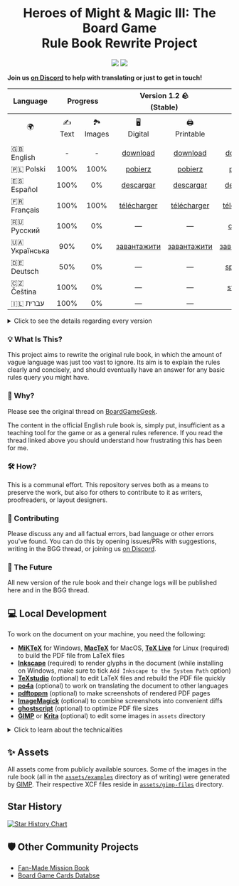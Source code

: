 <div align="center">
  <h1>Heroes of Might & Magic III: The Board Game<br>Rule Book Rewrite Project</h1>

  <p align="center">
    <img src="https://img.shields.io/badge/latex-%23008080.svg?style=for-the-badge&logo=latex&logoColor=white">
    <a href="https://discord.gg/Y4uM9pPWF6"><img src="https://dcbadge.limes.pink/api/server/Y4uM9pPWF6"></a>
  </p>
</div>

**Join us [on Discord](https://discord.gg/khV8Ckw8RD) to help with translating or just to get in touch!**

<table>
    <thead>
        <tr>
            <th>Language</th>
            <th colspan=2 align="center">Progress</th>
            <th colspan=2 align="center">Version 1.2 🪨<br>(Stable)</th>
            <th colspan=3 align="center">Latest Build ⚗️<br>(Experimental)</th>
        </tr>
    </thead>
    <tbody>
        <tr>
            <td align="center">🌍</td>
            <td align="center">✍️<br>Text</td>
            <td align="center">🏞️<br>Images</td>
            <td align="center">🖥️<br>Digital</td>
            <td align="center">🖨️<br>Printable</td>
            <td align="center">🖥️<br>Digital</td>
            <td align="center">🖨️<br>Printable</td>
            <td align="center">🤑<br>Economy Printable</td>
        </tr>
        <tr>
            <td>🇬🇧 English</td>
            <td align="center">-</td>
            <td align="center">-</td>
            <td align="center"><a href="https://github.com/Heegu-sama/Homm3BG/releases/download/v1.2/Heroes3_English_Rules_Rewrite_12.pdf">download</a></td>
            <td align="center"><a href="https://github.com/Heegu-sama/Homm3BG/releases/download/v1.2/Heroes3_English_Rules_Rewrite_12_Printable.pdf">download</a></td>
            <td align="center">️<a href="https://raw.githubusercontent.com/qwrtln/Homm3BG-build-artifacts/en/main_en.pdf">download</a></td>
            <td align="center"><a href="https://raw.githubusercontent.com/qwrtln/Homm3BG-build-artifacts/en/printable_en.pdf">download</a></td>
            <td align="center"><a href="https://raw.githubusercontent.com/qwrtln/Homm3BG-build-artifacts/en/economy_printable_en.pdf">download</a></td>
        </tr>
        <tr>
            <td>🇵🇱 Polski</td>
            <td align="center">100%</td>
            <td align="center">100%</td>
            <td align="center"><a href="https://github.com/Heegu-sama/Homm3BG/releases/download/v1.2/Heroes3_Polski_Rules_Rewrite_12.pdf">pobierz</a></td>
            <td align="center"><a href="https://github.com/Heegu-sama/Homm3BG/releases/download/v1.2/Heroes3_Polski_Rules_Rewrite_12_Printable.pdf">pobierz</a></td>
            <td align="center"><a href="https://raw.githubusercontent.com/qwrtln/Homm3BG-build-artifacts/pl/main_pl.pdf">️pobierz</a></td>
            <td align="center"><a href="https://raw.githubusercontent.com/qwrtln/Homm3BG-build-artifacts/pl/printable_pl.pdf">pobierz</a></td>
            <td align="center"><a href="https://raw.githubusercontent.com/qwrtln/Homm3BG-build-artifacts/pl/economy_printable_pl.pdf">pobierz</a></td>
        </tr>
        <tr>
            <td>🇪🇸 Español</td>
            <td align="center">100%</td>
            <td align="center">0%</td>
            <td align="center"><a href="https://github.com/Heegu-sama/Homm3BG/releases/download/v1.2/Heroes3_Espanol_Rules_Rewrite_12.pdf">descargar</a></td>
            <td align="center"><a href="https://github.com/Heegu-sama/Homm3BG/releases/download/v1.2/Heroes3_Espanol_Rules_Rewrite_12_Printable.pdf">descargar</a></td>
            <td align="center"><a href="https://raw.githubusercontent.com/qwrtln/Homm3BG-build-artifacts/es/main_es.pdf">️descargar</a></td>
            <td align="center"><a href="https://raw.githubusercontent.com/qwrtln/Homm3BG-build-artifacts/es/printable_es.pdf">descargar</a></td>
            <td align="center"><a href="https://raw.githubusercontent.com/qwrtln/Homm3BG-build-artifacts/es/economy_printable_es.pdf">descargar</a></td>
        </tr>
        <tr>
            <td>🇫🇷 Français</td>
            <td align="center">100%</td>
            <td align="center">100%</td>
            <td align="center"><a href="https://github.com/Heegu-sama/Homm3BG/releases/download/v1.2/Heroes3_Francais_Rules_Rewrite_12.pdf">télécharger</a></td>
            <td align="center"><a href="https://github.com/Heegu-sama/Homm3BG/releases/download/v1.2/Heroes3_Francais_Rules_Rewrite_12_Printable.pdf">télécharger</a></td>
            <td align="center"><a href="https://raw.githubusercontent.com/qwrtln/Homm3BG-build-artifacts/fr/main_fr.pdf">️télécharger</a></td>
            <td align="center"><a href="https://raw.githubusercontent.com/qwrtln/Homm3BG-build-artifacts/fr/printable_fr.pdf">télécharger</a></td>
            <td align="center"><a href="https://raw.githubusercontent.com/qwrtln/Homm3BG-build-artifacts/fr/economy_printable_fr.pdf">télécharger</a></td>
        </tr>
        <tr>
            <td>🇷🇺 Русский</td>
            <td align="center">100%</td>
            <td align="center">0%</td>
            <td align="center">—</td>
            <td align="center">—</td>
            <td align="center"><a href="https://raw.githubusercontent.com/qwrtln/Homm3BG-build-artifacts/ru/main_ru.pdf">️скачать</a></td>
            <td align="center"><a href="https://raw.githubusercontent.com/qwrtln/Homm3BG-build-artifacts/ru/printable_ru.pdf">скачать</a></td>
            <td align="center"><a href="https://raw.githubusercontent.com/qwrtln/Homm3BG-build-artifacts/ru/economy_printable_ru.pdf">скачать</a></td>
        </tr>
        <tr>
            <td>🇺🇦 Українська</td>
            <td align="center">90%</td>
            <td align="center">0%</td>
            <td align="center"><a href="https://github.com/Heegu-sama/Homm3BG/releases/download/v1.2/Heroes3_Ukrainska_Rules_Rewrite_12.pdf">завантажити</a></td>
            <td align="center"><a href="https://github.com/Heegu-sama/Homm3BG/releases/download/v1.2/Heroes3_Ukrainska_Rules_Rewrite_12_Printable.pdf">завантажити</a></td>
            <td align="center"><a href="https://raw.githubusercontent.com/qwrtln/Homm3BG-build-artifacts/ua/main_ua.pdf">️завантажити</a></td>
            <td align="center"><a href="https://raw.githubusercontent.com/qwrtln/Homm3BG-build-artifacts/ua/printable_ua.pdf">завантажити</a></td>
            <td align="center"><a href="https://raw.githubusercontent.com/qwrtln/Homm3BG-build-artifacts/ua/economy_printable_ua.pdf">завантажити</a></td>
        </tr>
        <tr>
            <td>🇩🇪 Deutsch</td>
            <td align="center">50%</td>
            <td align="center">0%</td>
            <td align="center">—</td>
            <td align="center">—</td>
            <td align="center"><a href="https://raw.githubusercontent.com/qwrtln/Homm3BG-build-artifacts/de/main_de.pdf">️speichern</a></td>
            <td align="center"><a href="https://raw.githubusercontent.com/qwrtln/Homm3BG-build-artifacts/de/printable_de.pdf">speichern</a></td>
            <td align="center"><a href="https://raw.githubusercontent.com/qwrtln/Homm3BG-build-artifacts/de/economy_printable_de.pdf">speichern</a></td>
        </tr>
        <tr>
            <td>🇨🇿 Čeština</td>
            <td align="center">100%</td>
            <td align="center">0%</td>
            <td align="center">—</td>
            <td align="center">—</td>
            <td align="center"><a href="https://raw.githubusercontent.com/qwrtln/Homm3BG-build-artifacts/cs/main_cs.pdf">stáhnout</a></td>
            <td align="center"><a href="https://raw.githubusercontent.com/qwrtln/Homm3BG-build-artifacts/cs/printable_cs.pdf">stáhnout</a></td>
            <td align="center"><a href="https://raw.githubusercontent.com/qwrtln/Homm3BG-build-artifacts/cs/economy_printable_cs.pdf">stáhnout</a></td>
        </tr>
        <tr>
            <td>🇮🇱 עברית</td>
            <td align="center">100%</td>
            <td align="center">0%</td>
            <td align="center">—</td>
            <td align="center">—</td>
            <td align="center"><a href="https://raw.githubusercontent.com/qwrtln/Homm3BG-build-artifacts/he/main_he.pdf">הורדה</a></td>
            <td align="center"><a href="https://raw.githubusercontent.com/qwrtln/Homm3BG-build-artifacts/he/printable_he.pdf">הורדה</a></td>
            <td align="center"><a href="https://raw.githubusercontent.com/qwrtln/Homm3BG-build-artifacts/he/economy_printable_he.pdf">הורדה</a></td>
        </tr>
    </tbody>
</table>

<details>
<summary>Click to see the details regarding every version</summary>

🪨 Stable release is the latest one officially released.
It should be free of any major issues.<br>
⚗️ Experimental builds are made from the main branch every time a new change is introduced.
You can expect things to break, like having incorrect layout or not all the text translated.

🖥️ The digital build is intended to be read on electronic devices.
It has convenient hyperlinks that navigate you around the text.<br>
🖨️ The printable build introduces the following changes:
 - appends page numbers to clickable hyperlinks (stable) 👆
 - includes an index page at the end (stable) 📋
 - makes sure the document has 56 pages (stable) 🪄
 - makes margins asymmetric for easier binding/glueing (experimental) 📕
 - uses [CMYK](https://en.wikipedia.org/wiki/CMYK_color_model) (experimental) 🎨

all of which to be print friendly.
Best served for those who would like to have it on paper 🤞<br>
🤑 The economy printable build has **no art backgrounds**. Other than that, it's the same as the regular printable build.
This is for people who want to save their toners or don't have printers that can print edge to edge where the white borders around the art backgrounds don't look that good.
</details>

### 💡 What Is This?

This project aims to rewrite the original rule book, in which the amount of vague language was just too vast to ignore.
Its aim is to explain the rules clearly and concisely, and should eventually have an answer for any basic rules query you might have.

### 🤔 Why?

Please see the original thread on [BoardGameGeek](https://boardgamegeek.com/thread/3235221/rule-book-rewrite-project/page/1).

The content in the official English rule book is, simply put, insufficient as a teaching tool for the game or as a general rules reference.
If you read the thread linked above you should understand how frustrating this has been for me.

### 🛠️ How?

This is a communal effort.
This repository serves both as a means to preserve the work, but also for others to contribute to it as writers, proofreaders, or layout designers.

### 💪 Contributing

Please discuss any and all factual errors, bad language or other errors you've found.
You can do this by opening issues/PRs with suggestions, writing in the BGG thread, or joining us [on Discord](https://discord.gg/khV8Ckw8RD).

### 🔮 The Future

All new version of the rule book and their change logs will be published here and in the BGG thread.

## 💻 Local Development

To work on the document on your machine, you need the following:

- [**MiKTeX**](https://miktex.org/) for Windows, [**MacTeX**](https://www.tug.org/mactex/) for MacOS, [**TeX Live**](https://www.tug.org/texlive/) for Linux (required) to build the PDF file from LaTeX files
- [**Inkscape**](https://inkscape.org/) (required) to render glyphs in the document (while installing on Windows, make sure to tick `Add Inkscape to the System Path` option)
- [**TeXstudio**](https://www.texstudio.org/) (optional) to edit LaTeX files and rebuild the PDF file quickly
- [**po4a**](https://po4a.org/index.php.en) (optional) to work on translating the document to other languages
- [**pdftoppm**](https://linux.die.net/man/1/pdftoppm) (optional) to make screenshots of rendered PDF pages
- [**ImageMagick**](https://imagemagick.org/index.php) (optional) to combine screenshots into convenient diffs
- [**ghostscript**](https://www.ghostscript.com/) (optional) to optimize PDF file sizes
- [**GIMP**](https://www.gimp.org/) or [**Krita**](https://krita.org/) (optional) to edit some images in `assets` directory

<details>
<summary>Click to learn about the technicalities</summary>

To build the document in English, either run this in the command line:

```bash
latexmk -pdf -silent -shell-escape "main_en"
```

or use the script:

```bash
tools/build.sh
```

or press the `Build & View` ▶️ (F5) button in TeXstudio on the `main_en.tex` file.

To build the document in any language (currently, `pl`, `es`, `fr`, `ru`, `ua`, `de` `cs`, and `he` are supported, `en` is the default), make sure you have `po4a` (version 0.70 or higher) and use the script:

```bash
tools/build.sh <LANGUAGE>
```

or press the `Build & View` ▶️ (F5) button in TeXstudio while having any `main_<LANGUAGE>.tex` file open, after running `po4a` (see `Translations` below for details).

To build the printable version in a given language, make sure you've built a regular one first at least once.
Then, use the script:

```bash
tools/build.sh <LANGUAGE> --printable
```

To make a printable version without any background images, add `--no-bg` flag

```bash
tools/build.sh <LANGUAGE> --printable --no-bg
```

### 🌍 Translations

<details>
<summary>Click to see details</summary>

Make sure you have [`po4a`](https://github.com/mquinson/po4a) installed.

To translate a particular section:

- Go to `translations/<section_name>` and open `<lang>.po` file, e.g., `translations/introduction.tex/pl.po`
- Choose a fragment to translate. Those start with `msgid`. Write your new text in the line below starting with `msgstr`. Example:

    ```po
    msgid "\\addsection{Introduction}{\\spells/magic_arrow.png}"
    msgstr "\\addsection{Wprowadzenie}{\\spells/magic_arrow.png}"
    ```

  This text (`msgstr`) will replace the original (`msgid`) in your translation.
- Rebuild using the script:

   ```bash
   tools/build.sh <LANGUAGE>
   ```

- Commit and repeat!


#### Finding fuzzy translations

In case an already translated text is changed, `po4a` marks such a translation as _fuzzy_ in the `*.po` files.
Those excerpts will be compiled just as they are in the original (English), until the translation is corrected, and the _fuzzy_ mark is removed.
To facilitate finding them, use the script:

```bash
tools/find_fuzzy.sh <lang>
```

It will show all the fuzzy translations in the `*.po` files for the specified language.

</details>

### 📸 Screenshots

<details>
<summary>Click to see details</summary>

It is a good practice to share screenshots of your work in pull requests.
You can the script to make PNG images of specified page(s):

```bash
tools/pdf2image.sh <LANGUAGE> <FIRST_PAGE> <LAST_PAGE>
```

Example:

```bash
tools/pdf2image.sh en 5 7
```

To process a single page, use:

```bash
tools/pdf2image.sh en 5
```

Screenshots will appear in ignored `screenshots` direcotry, in the form of `en-05.png`, `en-06.png`, etc.

#### 🎭 Comparing two pages side by side

If you'd like to show a single image of two instances of the same page side-by-side (before|after style), you can use the following script:

```bash
tools/compare_pages.sh -l <language> -r <range> [OPTIONS]
```

The script takes local `main_<language>.pdf` that you built and which contains your changes and compares it with the latest build
of the same language in this repository (e.i. the baseline).

Imagine you want to compare pages 1, then range from 5 to 7, and page 30 in English version. Here's how to use it:

```bash
./tools/compare_pages.sh -l en -r 1,5-7,30
```

It will produce the following files in the `screenshots` directory: `en-01.png`, `en-05.png`, `en-06.png`, `en-07.png` and `en-30.png`.

Open help for more examples and detailed description:

```bash
tools/compare_pages.sh -h
```

**This script requires `pdftoppm` and `imagemagick` utilities.**

</details>

### 🗠 Optimizing PDF files

<details>
<summary>Click to see details</summary>

To reduce output PDF file size significantly, you can use the script utilizing `ghostscript` utility:

```bash
tools/optimize.sh <LANGUAGE>
```

It will output `main_<LANGUAGE>_optimized.pdf` file.

As of writing, for English it produces 24 MB `main_en_optimized.pdf` file without noticeable drop in quality compared to 80 MB `main_en.pdf` built by LaTeX.

</details>

</details>

## ✨ Assets

All assets come from publicly available sources.
Some of the images in the rule book (all in the [`assets/examples`](https://github.com/Heegu-sama/Homm3BG/tree/main/assets/examples) directory as of writing) were generated by [GIMP](https://www.gimp.org/).
Their respective XCF files reside in [`assets/gimp-files`](https://github.com/Heegu-sama/Homm3BG/tree/main/assets/gimp-files) directory.

## Star History

[![Star History Chart](https://api.star-history.com/svg?repos=Heegu-sama/Homm3BG&type=Date&branch=master)](https://star-history.com/#Heegu-sama/Homm3BG&Date)

## 🛡️ Other Community Projects

- [Fan-Made Mission Book](https://github.com/qwrtln/Homm3BG-mission-book)
- [Board Game Cards Databse](https://github.com/Mirzipan/Homm3_BG_Database)
